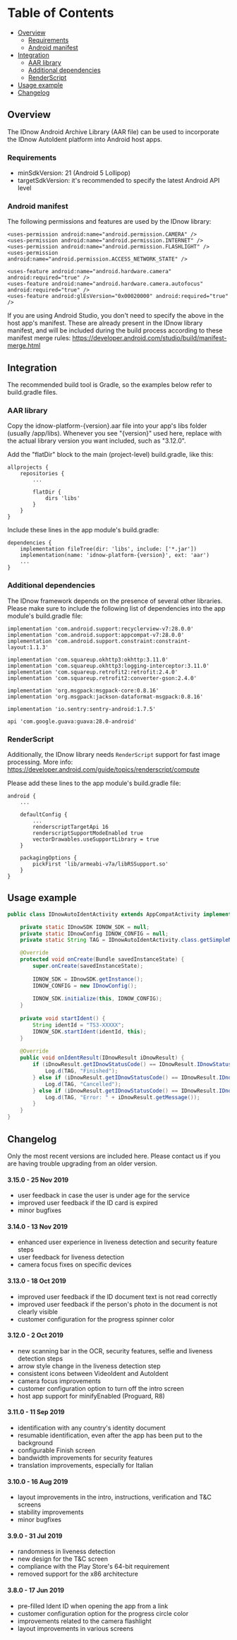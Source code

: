 # Table of Contents

- [Overview](#overview)
  - [Requirements](#requirements)
  - [Android manifest](#android-manifest)
- [Integration](#integration)
  - [AAR library](#aar-library)
  - [Additional dependencies](#additional-dependencies)
  - [RenderScript](#renderscript)
- [Usage example](#usage-example)
- [Changelog](#changelog)

## Overview

The IDnow Android Archive Library (AAR file) can be used to incorporate the IDnow AutoIdent platform into Android host apps.

### Requirements

- minSdkVersion: 21 (Android 5 Lollipop)
- targetSdkVersion: it's recommended to specify the latest Android API level

### Android manifest

The following permissions and features are used by the IDnow library:

```
<uses-permission android:name="android.permission.CAMERA" />
<uses-permission android:name="android.permission.INTERNET" />
<uses-permission android:name="android.permission.FLASHLIGHT" />
<uses-permission android:name="android.permission.ACCESS_NETWORK_STATE" />

<uses-feature android:name="android.hardware.camera" android:required="true" />
<uses-feature android:name="android.hardware.camera.autofocus" android:required="true" />
<uses-feature android:glEsVersion="0x00020000" android:required="true" />
```

If you are using Android Studio, you don't need to specify the above in the host app's manifest. These are already present in the IDnow library manifest, and will be included during the build process according to these manifest merge rules: https://developer.android.com/studio/build/manifest-merge.html

## Integration

The recommended build tool is Gradle, so the examples below refer to build.gradle files.

### AAR library

Copy the idnow-platform-{version}.aar file into your app's libs folder (usually /app/libs). Whenever you see "{version}" used here, replace with the actual library version you want included, such as "3.12.0".

Add the "flatDir" block to the main (project-level) build.gradle, like this:

```
allprojects {
    repositories {
        ...

        flatDir {
            dirs 'libs'
        }
    }
}
```

Include these lines in the app module's build.gradle:

```
dependencies {
    implementation fileTree(dir: 'libs', include: ['*.jar'])
    implementation(name: 'idnow-platform-{version}', ext: 'aar')
    ...
}
```

### Additional dependencies

The IDnow framework depends on the presence of several other libraries. Please make sure to include the following list of dependencies into the app module's build.gradle file:

```
implementation 'com.android.support:recyclerview-v7:28.0.0'
implementation 'com.android.support:appcompat-v7:28.0.0'
implementation 'com.android.support.constraint:constraint-layout:1.1.3'

implementation 'com.squareup.okhttp3:okhttp:3.11.0'
implementation 'com.squareup.okhttp3:logging-interceptor:3.11.0'
implementation 'com.squareup.retrofit2:retrofit:2.4.0'
implementation 'com.squareup.retrofit2:converter-gson:2.4.0'

implementation 'org.msgpack:msgpack-core:0.8.16'
implementation 'org.msgpack:jackson-dataformat-msgpack:0.8.16'

implementation 'io.sentry:sentry-android:1.7.5'

api 'com.google.guava:guava:28.0-android'
```

### RenderScript

Additionally, the IDnow library needs `RenderScript` support for fast image processing. More info: https://developer.android.com/guide/topics/renderscript/compute

Please add these lines to the app module's build.gradle file:

```
android {
    ...

    defaultConfig {
        ...
        renderscriptTargetApi 16
        renderscriptSupportModeEnabled true
        vectorDrawables.useSupportLibrary = true
    }

    packagingOptions {
        pickFirst 'lib/armeabi-v7a/libRSSupport.so'
    }    
}

```

## Usage example

```Java
public class IDnowAutoIdentActivity extends AppCompatActivity implements IDnowSDK.IDnowResultListener {

    private static IDnowSDK IDNOW_SDK = null;
    private static IDnowConfig IDNOW_CONFIG = null;
    private static String TAG = IDnowAutoIdentActivity.class.getSimpleName();

    @Override
    protected void onCreate(Bundle savedInstanceState) {
        super.onCreate(savedInstanceState);
    
        IDNOW_SDK = IDnowSDK.getInstance();
        IDNOW_CONFIG = new IDnowConfig();
    
        IDNOW_SDK.initialize(this, IDNOW_CONFIG);
    }
    
    private void startIdent() {
        String identId = "TS3-XXXXX";
        IDNOW_SDK.startIdent(identId, this);
    }
    
    @Override
    public void onIdentResult(IDnowResult iDnowResult) {
        if (iDnowResult.getIDnowStatusCode() == IDnowResult.IDnowStatusCode.FINISHED) {
            Log.d(TAG, "Finished");
        } else if (iDnowResult.getIDnowStatusCode() == IDnowResult.IDnowStatusCode.CANCELLED) {
            Log.d(TAG, "Cancelled");
        } else if (iDnowResult.getIDnowStatusCode() == IDnowResult.IDnowStatusCode.ERROR) {
            Log.d(TAG, "Error: " + iDnowResult.getMessage());
        }
    }
}
```

## Changelog

Only the most recent versions are included here. Please contact us if you are having trouble upgrading from an older version.

#### 3.15.0 - 25 Nov 2019
- user feedback in case the user is under age for the service
- improved user feedback if the ID card is expired
- minor bugfixes

#### 3.14.0 - 13 Nov 2019
- enhanced user experience in liveness detection and security feature steps
- user feedback for liveness detection
- camera focus fixes on specific devices

#### 3.13.0 - 18 Oct 2019
- improved user feedback if the ID document text is not read correctly
- improved user feedback if the person's photo in the document is not clearly visible
- customer configuration for the progress spinner color

#### 3.12.0 - 2 Oct 2019
- new scanning bar in the OCR, security features, selfie and liveness detection steps
- arrow style change in the liveness detection step
- consistent icons between VideoIdent and AutoIdent
- camera focus improvements
- customer configuration option to turn off the intro screen
- host app support for minifyEnabled (Proguard, R8)

#### 3.11.0 - 11 Sep 2019
- identification with any country's identity document
- resumable identification, even after the app has been put to the background
- configurable Finish screen
- bandwidth improvements for security features
- translation improvements, especially for Italian

#### 3.10.0 - 16 Aug 2019
- layout improvements in the intro, instructions, verification and T&C screens
- stability improvements
- minor bugfixes

#### 3.9.0 - 31 Jul 2019
- randomness in liveness detection
- new design for the T&C screen
- compliance with the Play Store's 64-bit requirement
- removed support for the x86 architecture

#### 3.8.0 - 17 Jun 2019
- pre-filled Ident ID when opening the app from a link
- customer configuration option for the progress circle color
- improvements related to the camera flashlight
- layout improvements in various screens
